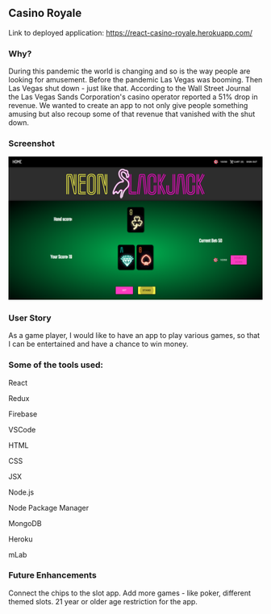 ## Casino Royale

Link to deployed application: https://react-casino-royale.herokuapp.com/

### Why?

During this pandemic the world is changing and so is the way people are looking for amusement. Before the pandemic Las Vegas was booming. Then Las Vegas shut down - just like that. According to the Wall Street Journal the Las Vegas Sands Corporation's casino operator reported a 51% drop in revenue. We wanted to create an app to not only give people something amusing but also recoup some of that revenue that vanished with the shut down.

### Screenshot

![Screenshot](/client/src/images/casinoBlackjack.png?raw=true "Blackjack")

### User Story

As a game player, I would like to have an app to play various games, so that I can be entertained and have a chance to win money.

### Some of the tools used:

React

Redux

Firebase

VSCode

HTML

CSS

JSX

Node.js

Node Package Manager

MongoDB

Heroku

mLab

### Future Enhancements

Connect the chips to the slot app.
Add more games - like poker, different themed slots.
21 year or older age restriction for the app.
